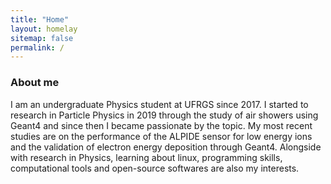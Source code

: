 ```yaml
---
title: "Home"
layout: homelay
sitemap: false
permalink: /
---
```


### About me

I am an undergraduate Physics student at UFRGS since 2017. I started to research in Particle Physics in 2019 through the study of air showers using Geant4 and since then I became passionate by the topic. My most recent studies are on the performance of the ALPIDE sensor for low energy ions and the validation of electron energy deposition through Geant4. Alongside with research in Physics, learning about linux, programming skills, computational tools and open-source softwares are also my interests.

	

 

